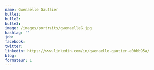 ```yaml
---
name: Gwenaëlle Gauthier
bulle1:  
bulle2:  
bulle3: 
image: /images/portraits/gwenaelleG.jpg
hashtag: ''
job: 
facebook: 
twitter: 
linkedin: https://www.linkedin.com/in/gwenaelle-gautier-a0bbb95a/
blog: 
formateur: 1
---
```

